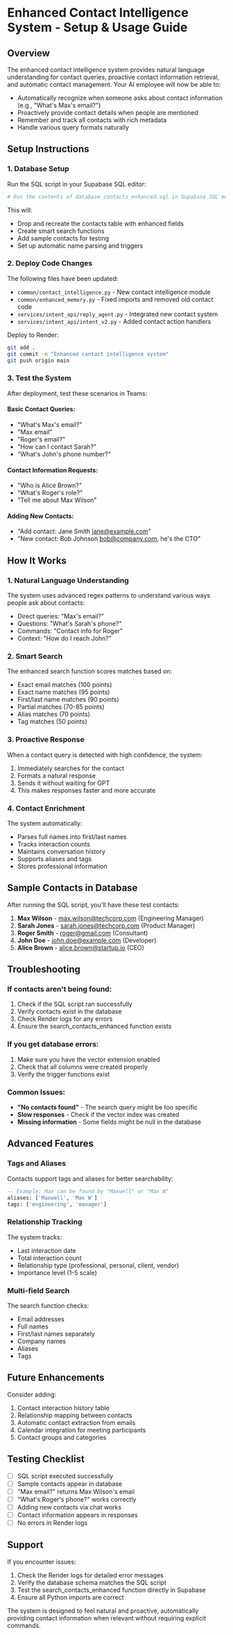 # Enhanced Contact Intelligence System - Setup & Usage Guide

## Overview

The enhanced contact intelligence system provides natural language understanding for contact queries, proactive contact information retrieval, and automatic contact management. Your AI employee will now be able to:

- Automatically recognize when someone asks about contact information (e.g., "What's Max's email?")
- Proactively provide contact details when people are mentioned
- Remember and track all contacts with rich metadata
- Handle various query formats naturally

## Setup Instructions

### 1. Database Setup

Run the SQL script in your Supabase SQL editor:

```bash
# Run the contents of database_contacts_enhanced.sql in Supabase SQL editor
```

This will:
- Drop and recreate the contacts table with enhanced fields
- Create smart search functions
- Add sample contacts for testing
- Set up automatic name parsing and triggers

### 2. Deploy Code Changes

The following files have been updated:
- `common/contact_intelligence.py` - New contact intelligence module
- `common/enhanced_memory.py` - Fixed imports and removed old contact code
- `services/intent_api/reply_agent.py` - Integrated new contact system
- `services/intent_api/intent_v2.py` - Added contact action handlers

Deploy to Render:
```bash
git add .
git commit -m "Enhanced contact intelligence system"
git push origin main
```

### 3. Test the System

After deployment, test these scenarios in Teams:

#### Basic Contact Queries:
- "What's Max's email?"
- "Max email"
- "Roger's email?"
- "How can I contact Sarah?"
- "What's John's phone number?"

#### Contact Information Requests:
- "Who is Alice Brown?"
- "What's Roger's role?"
- "Tell me about Max Wilson"

#### Adding New Contacts:
- "Add contact: Jane Smith jane@example.com"
- "New contact: Bob Johnson bob@company.com, he's the CTO"

## How It Works

### 1. Natural Language Understanding
The system uses advanced regex patterns to understand various ways people ask about contacts:
- Direct queries: "Max's email?"
- Questions: "What's Sarah's phone?"
- Commands: "Contact info for Roger"
- Context: "How do I reach John?"

### 2. Smart Search
The enhanced search function scores matches based on:
- Exact email matches (100 points)
- Exact name matches (95 points)
- First/last name matches (90 points)
- Partial matches (70-85 points)
- Alias matches (70 points)
- Tag matches (50 points)

### 3. Proactive Response
When a contact query is detected with high confidence, the system:
1. Immediately searches for the contact
2. Formats a natural response
3. Sends it without waiting for GPT
4. This makes responses faster and more accurate

### 4. Contact Enrichment
The system automatically:
- Parses full names into first/last names
- Tracks interaction counts
- Maintains conversation history
- Supports aliases and tags
- Stores professional information

## Sample Contacts in Database

After running the SQL script, you'll have these test contacts:
1. **Max Wilson** - max.wilson@techcorp.com (Engineering Manager)
2. **Sarah Jones** - sarah.jones@techcorp.com (Product Manager)
3. **Roger Smith** - roger@gmail.com (Consultant)
4. **John Doe** - john.doe@example.com (Developer)
5. **Alice Brown** - alice.brown@startup.io (CEO)

## Troubleshooting

### If contacts aren't being found:
1. Check if the SQL script ran successfully
2. Verify contacts exist in the database
3. Check Render logs for any errors
4. Ensure the search_contacts_enhanced function exists

### If you get database errors:
1. Make sure you have the vector extension enabled
2. Check that all columns were created properly
3. Verify the trigger functions exist

### Common Issues:
- **"No contacts found"** - The search query might be too specific
- **Slow responses** - Check if the vector index was created
- **Missing information** - Some fields might be null in the database

## Advanced Features

### Tags and Aliases
Contacts support tags and aliases for better searchability:
```sql
-- Example: Max can be found by "Maxwell" or "Max W"
aliases: ['Maxwell', 'Max W']
tags: ['engineering', 'manager']
```

### Relationship Tracking
The system tracks:
- Last interaction date
- Total interaction count
- Relationship type (professional, personal, client, vendor)
- Importance level (1-5 scale)

### Multi-field Search
The search function checks:
- Email addresses
- Full names
- First/last names separately
- Company names
- Aliases
- Tags

## Future Enhancements

Consider adding:
1. Contact interaction history table
2. Relationship mapping between contacts
3. Automatic contact extraction from emails
4. Calendar integration for meeting participants
5. Contact groups and categories

## Testing Checklist

- [ ] SQL script executed successfully
- [ ] Sample contacts appear in database
- [ ] "Max email?" returns Max Wilson's email
- [ ] "What's Roger's phone?" works correctly
- [ ] Adding new contacts via chat works
- [ ] Contact information appears in responses
- [ ] No errors in Render logs

## Support

If you encounter issues:
1. Check the Render logs for detailed error messages
2. Verify the database schema matches the SQL script
3. Test the search_contacts_enhanced function directly in Supabase
4. Ensure all Python imports are correct

The system is designed to feel natural and proactive, automatically providing contact information when relevant without requiring explicit commands.
